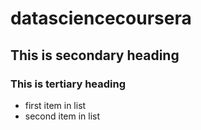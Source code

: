 # datasciencecoursera
## This is secondary heading
### This is tertiary heading
* first item in list
* second item in list
